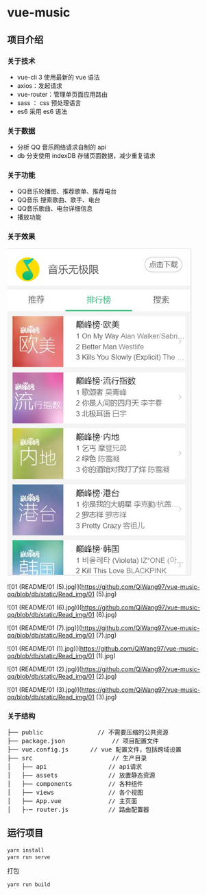 # vue-music

## 项目介绍

### 关于技术

+ vue-cli 3 使用最新的 vue 语法
+ axios：发起请求
+ vue-router：管理单页面应用路由
+ sass ： css 预处理语言
+ es6 采用 es6 语法

### 关于数据

+ 分析 QQ 音乐网络请求自制的 api
+ db 分支使用 indexDB 存储页面数据，减少重复请求

### 关于功能

+ QQ音乐轮播图、推荐歌单、推荐电台
+ QQ音乐 搜索歌曲、歌手、电台
+ QQ音乐歌曲、电台详细信息
+ 播放功能

### 关于效果

![01 (README/01 (4).jpg)](https://github.com/QiWang97/vue-music-qq/blob/db/static/Read_img/01%20(1).jpg)

![01 (README/01 (5).jpg)](https://github.com/QiWang97/vue-music-qq/blob/db/static/Read_img/01 (5).jpg)

![01 (README/01 (6).jpg)](https://github.com/QiWang97/vue-music-qq/blob/db/static/Read_img/01 (6).jpg)

![01 (README/01 (7).jpg)](https://github.com/QiWang97/vue-music-qq/blob/db/static/Read_img/01 (7).jpg)

![01 (README/01 (1).jpg)](https://github.com/QiWang97/vue-music-qq/blob/db/static/Read_img/01 (1).jpg)

![01 (README/01 (2).jpg)](https://github.com/QiWang97/vue-music-qq/blob/db/static/Read_img/01 (2).jpg)

![01 (README/01 (3).jpg)](https://github.com/QiWang97/vue-music-qq/blob/db/static/Read_img/01 (3).jpg)



### 关于结构

<pre>
├── public               // 不需要压缩的公共资源
├── package.json      		 // 项目配置文件
├── vue.config.js      // vue 配置文件，包括跨域设置
├── src                		 // 生产目录
│   ├── api       			// api请求
│   ├── assets              // 放置静态资源
│   ├── components     		// 各种组件
│   ├── views          		// 各个视图
│   ├── App.vue         	// 主页面
│   ├-─ router.js     		// 路由配置器
</pre>



## 运行项目

```
yarn install
yarn run serve
```

打包

```
yarn run build
```
